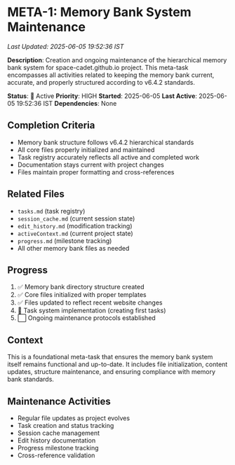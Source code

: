 # META-1: Memory Bank System Maintenance
*Last Updated: 2025-06-05 19:52:36 IST*

**Description**: Creation and ongoing maintenance of the hierarchical memory bank system for space-cadet.github.io project. This meta-task encompasses all activities related to keeping the memory bank current, accurate, and properly structured according to v6.4.2 standards.

**Status**: 🔄 Active
**Priority**: HIGH
**Started**: 2025-06-05
**Last Active**: 2025-06-05 19:52:36 IST
**Dependencies**: None

## Completion Criteria
- Memory bank structure follows v6.4.2 hierarchical standards
- All core files properly initialized and maintained
- Task registry accurately reflects all active and completed work
- Documentation stays current with project changes
- Files maintain proper formatting and cross-references

## Related Files
- `tasks.md` (task registry)
- `session_cache.md` (current session state)
- `edit_history.md` (modification tracking)
- `activeContext.md` (current project state)
- `progress.md` (milestone tracking)
- All other memory bank files as needed

## Progress
1. ✅ Memory bank directory structure created
2. ✅ Core files initialized with proper templates
3. ✅ Files updated to reflect recent website changes
4. 🔄 Task system implementation (creating first tasks)
5. ⬜ Ongoing maintenance protocols established

## Context
This is a foundational meta-task that ensures the memory bank system itself remains functional and up-to-date. It includes file initialization, content updates, structure maintenance, and ensuring compliance with memory bank standards.

## Maintenance Activities
- Regular file updates as project evolves
- Task creation and status tracking
- Session cache management
- Edit history documentation
- Progress milestone tracking
- Cross-reference validation
